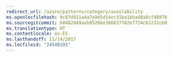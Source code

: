 ```yaml
---
redirect_url: /azure/patterns/category/availability
ms.openlocfilehash: 9c87d911a4a7a9d5d14cc31ba1bba48a8cf48978
ms.sourcegitcommit: b0482d49aab0526be386837702e7724c61232c60
ms.translationtype: HT
ms.contentlocale: es-ES
ms.lasthandoff: 11/14/2017
ms.locfileid: "24540191"
---
```

